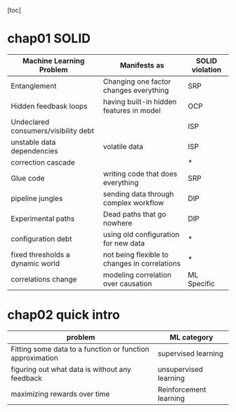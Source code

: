 [toc]
# chap01 SOLID
| Machine Learning Problem | Manifests as | SOLID violation
| --- | --- | ---
| Entanglement | Changing one factor changes everything |SRP
| Hidden feedbask loops | having built-in hidden features in model | OCP
| Undeclared consumers/visibility debt |   | ISP
| unstable data dependencies | volatile data | ISP
| correction cascade |   | *
| Glue code | writing code that does everything | SRP
| pipeline jungles |sending data through complex workflow |DIP 
| Experimental paths | Dead paths that go nowhere | DIP
| configuration debt | using old configuration for new data | *
| fixed thresholds a dynamic world | not being flexible to changes in correlations | *
| correlations change | modeling correlation over causation | ML Specific

# chap02 quick intro

| problem | ML category
| --- | ---
| Fitting some data to a function or function approximation | supervised learning
| figuring out what data is without any feedback | unsupervised learning
| maximizing rewards over time | Reinforcement learning

